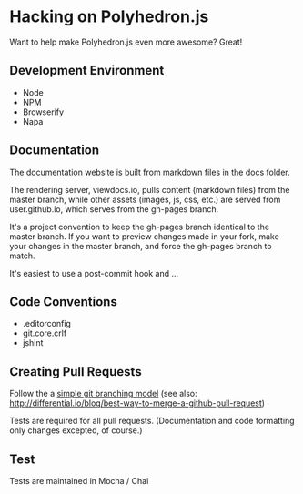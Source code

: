 # Hacking on Polyhedron.js

Want to help make Polyhedron.js even more awesome?  Great!

## Development Environment

 - Node
 - NPM
 - Browserify
 - Napa

## Documentation

The documentation website is built from markdown files in the docs folder.

The rendering server, viewdocs.io, pulls content (markdown files) from the master branch, while other assets (images, js, css, etc.) are served from user.github.io, which serves from the gh-pages branch. 

It's a project convention to keep the gh-pages branch identical to the master branch.  If you want to preview changes made in your fork, make your changes in the master branch, and force the gh-pages branch to match.

It's easiest to use a post-commit hook and ...

## Code Conventions

 - .editorconfig  
 - git.core.crlf
 - jshint

## Creating Pull Requests

Follow the a [simple git branching model](https://gist.github.com/jbenet/ee6c9ac48068889b0912) 
(see also: http://differential.io/blog/best-way-to-merge-a-github-pull-request)

Tests are required for all pull requests.  (Documentation and code formatting only changes excepted, of course.)

## Test

Tests are maintained in Mocha / Chai